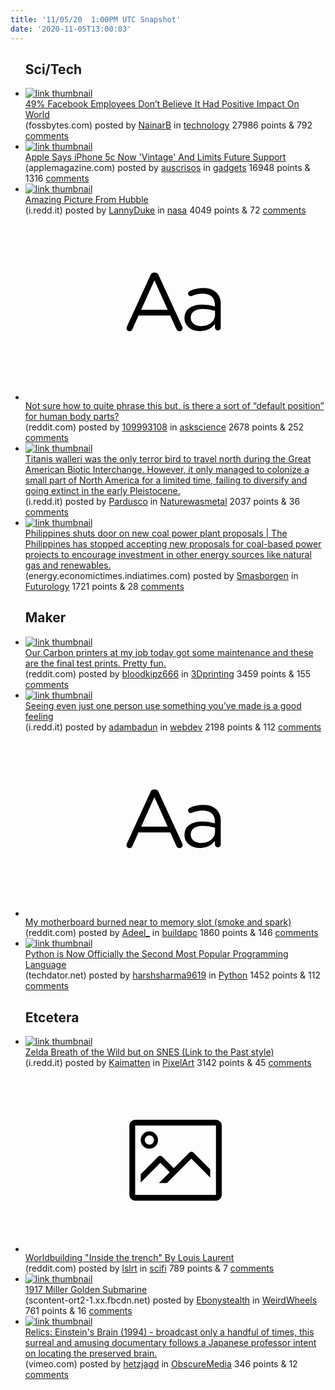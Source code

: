 ```yaml
---
title: '11/05/20  1:00PM UTC Snapshot'
date: '2020-11-05T13:00:03'
---
```

<ul>
<h2>Sci/Tech</h2>

<li><a href='https://fossbytes.com/49-facebook-employees-disagree-that-it-has-positive-impact-on-world/'><img src='https://b.thumbs.redditmedia.com/12nE2u6cl-C01zUraTXTLKKOFnRWlO80CRKvTWHe3Fo.jpg' alt='link thumbnail'></a><div><div class='linkTitle'><a href='https://fossbytes.com/49-facebook-employees-disagree-that-it-has-positive-impact-on-world/'>49% Facebook Employees Don’t Believe It Had Positive Impact On World</a></div>(fossbytes.com) posted by <a href='https://www.reddit.com/user/NainarB'>NainarB</a> in <a href='https://www.reddit.com/r/technology'>technology</a> 27986 points & 792 <a href='https://www.reddit.com/r/technology/comments/jodpse/49_facebook_employees_dont_believe_it_had/'>comments</a></div></li>

<li><a href='https://applemagazine.com/apple-says-iphone-5c-now-vintage-and-limits-future-support/44743'><img src='https://b.thumbs.redditmedia.com/9WfXBCjrRm3J-gFj3v-dTRC77ClT4lLeDyVQpMP7Jco.jpg' alt='link thumbnail'></a><div><div class='linkTitle'><a href='https://applemagazine.com/apple-says-iphone-5c-now-vintage-and-limits-future-support/44743'>Apple Says iPhone 5c Now 'Vintage' And Limits Future Support</a></div>(applemagazine.com) posted by <a href='https://www.reddit.com/user/auscrisos'>auscrisos</a> in <a href='https://www.reddit.com/r/gadgets'>gadgets</a> 16948 points & 1316 <a href='https://www.reddit.com/r/gadgets/comments/jo4que/apple_says_iphone_5c_now_vintage_and_limits/'>comments</a></div></li>

<li><a href='https://i.redd.it/t8ojjbldo9x51.jpg'><img src='https://b.thumbs.redditmedia.com/8HieMWcSL_zCLo0mm6ZnS8YjS2gj4GPoHjsuQtRUo7o.jpg' alt='link thumbnail'></a><div><div class='linkTitle'><a href='https://i.redd.it/t8ojjbldo9x51.jpg'>Amazing Picture From Hubble</a></div>(i.redd.it) posted by <a href='https://www.reddit.com/user/LannyDuke'>LannyDuke</a> in <a href='https://www.reddit.com/r/nasa'>nasa</a> 4049 points & 72 <a href='https://www.reddit.com/r/nasa/comments/jo22hl/amazing_picture_from_hubble/'>comments</a></div></li>

<li><a href='https://www.reddit.com/r/askscience/comments/jocnxr/not_sure_how_to_quite_phrase_this_but_is_there_a/'><svg version='1.1' viewBox='-34 -12 104 64' preserveAspectRatio='xMidYMid slice' xmlns='http://www.w3.org/2000/svg' xmlns:xlink='http://www.w3.org/1999/xlink'>
    <title>text link thumbnail</title>
    <path d='M12.19,8.84a1.45,1.45,0,0,0-1.4-1h-.12a1.46,1.46,0,0,0-1.42,1L1.14,26.56a1.29,1.29,0,0,0-.14.59,1,1,0,0,0,1,1,1.12,1.12,0,0,0,1.08-.77l2.08-4.65h11l2.08,4.59a1.24,1.24,0,0,0,1.12.83,1.08,1.08,0,0,0,1.08-1.08,1.64,1.64,0,0,0-.14-.57ZM6.08,20.71l4.59-10.22,4.6,10.22Z'>
    </path>
    <path d='M32.24,14.78A6.35,6.35,0,0,0,27.6,13.2a11.36,11.36,0,0,0-4.7,1,1,1,0,0,0-.58.89,1,1,0,0,0,.94.92,1.23,1.23,0,0,0,.39-.08,8.87,8.87,0,0,1,3.72-.81c2.7,0,4.28,1.33,4.28,3.92v.5a15.29,15.29,0,0,0-4.42-.61c-3.64,0-6.14,1.61-6.14,4.64v.05c0,2.95,2.7,4.48,5.37,4.48a6.29,6.29,0,0,0,5.19-2.48V26.9a1,1,0,0,0,1,1,1,1,0,0,0,1-1.06V19A5.71,5.71,0,0,0,32.24,14.78Zm-.56,7.7c0,2.28-2.17,3.89-4.81,3.89-1.94,0-3.61-1.06-3.61-2.86v-.06c0-1.8,1.5-3,4.2-3a15.2,15.2,0,0,1,4.22.61Z'>
    </path>
    </svg></a><div><div class='linkTitle'><a href='https://www.reddit.com/r/askscience/comments/jocnxr/not_sure_how_to_quite_phrase_this_but_is_there_a/'>Not sure how to quite phrase this but, is there a sort of “default position” for human body parts?</a></div>(reddit.com) posted by <a href='https://www.reddit.com/user/109993108'>109993108</a> in <a href='https://www.reddit.com/r/askscience'>askscience</a> 2678 points & 252 <a href='https://www.reddit.com/r/askscience/comments/jocnxr/not_sure_how_to_quite_phrase_this_but_is_there_a/'>comments</a></div></li>

<li><a href='https://i.redd.it/9mgalfndl8x51.jpg'><img src='https://b.thumbs.redditmedia.com/txwK-xiCl_TY6c6Y7-cvuTgkq60f_OE7d7i5bAk3oZs.jpg' alt='link thumbnail'></a><div><div class='linkTitle'><a href='https://i.redd.it/9mgalfndl8x51.jpg'>Titanis walleri was the only terror bird to travel north during the Great American Biotic Interchange. However, it only managed to colonize a small part of North America for a limited time, failing to diversify and going extinct in the early Pleistocene.</a></div>(i.redd.it) posted by <a href='https://www.reddit.com/user/Pardusco'>Pardusco</a> in <a href='https://www.reddit.com/r/Naturewasmetal'>Naturewasmetal</a> 2037 points & 36 <a href='https://www.reddit.com/r/Naturewasmetal/comments/jny2ql/titanis_walleri_was_the_only_terror_bird_to/'>comments</a></div></li>

<li><a href='https://energy.economictimes.indiatimes.com/news/coal/philippines-shuts-door-on-new-coal-power-proposals/79038189'><img src='https://b.thumbs.redditmedia.com/2Si5emaYmXedknOyq0KbI5fg3xK2sxOLTHKtH9rLlPE.jpg' alt='link thumbnail'></a><div><div class='linkTitle'><a href='https://energy.economictimes.indiatimes.com/news/coal/philippines-shuts-door-on-new-coal-power-proposals/79038189'>Philippines shuts door on new coal power plant proposals | The Philippines has stopped accepting new proposals for coal-based power projects to encourage investment in other energy sources like natural gas and renewables.</a></div>(energy.economictimes.indiatimes.com) posted by <a href='https://www.reddit.com/user/Smasborgen'>Smasborgen</a> in <a href='https://www.reddit.com/r/Futurology'>Futurology</a> 1721 points & 28 <a href='https://www.reddit.com/r/Futurology/comments/joavxe/philippines_shuts_door_on_new_coal_power_plant/'>comments</a></div></li>

<h2>Maker</h2>

<li><a href='https://www.reddit.com/gallery/jo966p'><img src='https://b.thumbs.redditmedia.com/FhU1MxdUicqlD3P-jsk-Gh_mtjIe0XZFQGQigUOLeZM.jpg' alt='link thumbnail'></a><div><div class='linkTitle'><a href='https://www.reddit.com/gallery/jo966p'>Our Carbon printers at my job today got some maintenance and these are the final test prints. Pretty fun.</a></div>(reddit.com) posted by <a href='https://www.reddit.com/user/bloodkipz666'>bloodkipz666</a> in <a href='https://www.reddit.com/r/3Dprinting'>3Dprinting</a> 3459 points & 155 <a href='https://www.reddit.com/r/3Dprinting/comments/jo966p/our_carbon_printers_at_my_job_today_got_some/'>comments</a></div></li>

<li><a href='https://i.redd.it/dxg1pdietax51.jpg'><img src='https://b.thumbs.redditmedia.com/wRCRJGXX2wLfnsBnTyLkmiYJJstkSnS_AaLzbA7UtUU.jpg' alt='link thumbnail'></a><div><div class='linkTitle'><a href='https://i.redd.it/dxg1pdietax51.jpg'>Seeing even just one person use something you’ve made is a good feeling</a></div>(i.redd.it) posted by <a href='https://www.reddit.com/user/adambadun'>adambadun</a> in <a href='https://www.reddit.com/r/webdev'>webdev</a> 2198 points & 112 <a href='https://www.reddit.com/r/webdev/comments/jo6buk/seeing_even_just_one_person_use_something_youve/'>comments</a></div></li>

<li><a href='https://www.reddit.com/r/buildapc/comments/jo5l8x/my_motherboard_burned_near_to_memory_slot_smoke/'><svg version='1.1' viewBox='-34 -12 104 64' preserveAspectRatio='xMidYMid slice' xmlns='http://www.w3.org/2000/svg' xmlns:xlink='http://www.w3.org/1999/xlink'>
    <title>text link thumbnail</title>
    <path d='M12.19,8.84a1.45,1.45,0,0,0-1.4-1h-.12a1.46,1.46,0,0,0-1.42,1L1.14,26.56a1.29,1.29,0,0,0-.14.59,1,1,0,0,0,1,1,1.12,1.12,0,0,0,1.08-.77l2.08-4.65h11l2.08,4.59a1.24,1.24,0,0,0,1.12.83,1.08,1.08,0,0,0,1.08-1.08,1.64,1.64,0,0,0-.14-.57ZM6.08,20.71l4.59-10.22,4.6,10.22Z'>
    </path>
    <path d='M32.24,14.78A6.35,6.35,0,0,0,27.6,13.2a11.36,11.36,0,0,0-4.7,1,1,1,0,0,0-.58.89,1,1,0,0,0,.94.92,1.23,1.23,0,0,0,.39-.08,8.87,8.87,0,0,1,3.72-.81c2.7,0,4.28,1.33,4.28,3.92v.5a15.29,15.29,0,0,0-4.42-.61c-3.64,0-6.14,1.61-6.14,4.64v.05c0,2.95,2.7,4.48,5.37,4.48a6.29,6.29,0,0,0,5.19-2.48V26.9a1,1,0,0,0,1,1,1,1,0,0,0,1-1.06V19A5.71,5.71,0,0,0,32.24,14.78Zm-.56,7.7c0,2.28-2.17,3.89-4.81,3.89-1.94,0-3.61-1.06-3.61-2.86v-.06c0-1.8,1.5-3,4.2-3a15.2,15.2,0,0,1,4.22.61Z'>
    </path>
    </svg></a><div><div class='linkTitle'><a href='https://www.reddit.com/r/buildapc/comments/jo5l8x/my_motherboard_burned_near_to_memory_slot_smoke/'>My motherboard burned near to memory slot (smoke and spark)</a></div>(reddit.com) posted by <a href='https://www.reddit.com/user/Adeel_'>Adeel_</a> in <a href='https://www.reddit.com/r/buildapc'>buildapc</a> 1860 points & 146 <a href='https://www.reddit.com/r/buildapc/comments/jo5l8x/my_motherboard_burned_near_to_memory_slot_smoke/'>comments</a></div></li>

<li><a href='https://techdator.net/python-is-now-officially-the-second-most-popular-programming-language/'><img src='https://a.thumbs.redditmedia.com/ZSQCl8R0msH6bgvDVfLcEImKRxi8qUAPnqnYBrT6P80.jpg' alt='link thumbnail'></a><div><div class='linkTitle'><a href='https://techdator.net/python-is-now-officially-the-second-most-popular-programming-language/'>Python is Now Officially the Second Most Popular Programming Language</a></div>(techdator.net) posted by <a href='https://www.reddit.com/user/harshsharma9619'>harshsharma9619</a> in <a href='https://www.reddit.com/r/Python'>Python</a> 1452 points & 112 <a href='https://www.reddit.com/r/Python/comments/jo4h73/python_is_now_officially_the_second_most_popular/'>comments</a></div></li>

<h2>Etcetera</h2>

<li><a href='https://i.redd.it/0q1volv3y9x51.png'><img src='https://b.thumbs.redditmedia.com/2d6tEfHbob_YGfIZIHptUX_OIzRj8gAPw6eqtT2YrvM.jpg' alt='link thumbnail'></a><div><div class='linkTitle'><a href='https://i.redd.it/0q1volv3y9x51.png'>Zelda Breath of the Wild but on SNES (Link to the Past style)</a></div>(i.redd.it) posted by <a href='https://www.reddit.com/user/Kaimatten'>Kaimatten</a> in <a href='https://www.reddit.com/r/PixelArt'>PixelArt</a> 3142 points & 45 <a href='https://www.reddit.com/r/PixelArt/comments/jo347m/zelda_breath_of_the_wild_but_on_snes_link_to_the/'>comments</a></div></li>

<li><a href='https://www.reddit.com/gallery/jo06vk'><svg version='1.1' viewBox='-34 -14 104 64' preserveAspectRatio='xMidYMid meet' xmlns='http://www.w3.org/2000/svg' xmlns:xlink='http://www.w3.org/1999/xlink'>
    <title>link thumbnail</title>
    <path d='M32,4H4A2,2,0,0,0,2,6V30a2,2,0,0,0,2,2H32a2,2,0,0,0,2-2V6A2,2,0,0,0,32,4ZM4,30V6H32V30Z'></path>
    <path d='M8.92,14a3,3,0,1,0-3-3A3,3,0,0,0,8.92,14Zm0-4.6A1.6,1.6,0,1,1,7.33,11,1.6,1.6,0,0,1,8.92,9.41Z'></path>
    <path d='M22.78,15.37l-5.4,5.4-4-4a1,1,0,0,0-1.41,0L5.92,22.9v2.83l6.79-6.79L16,22.18l-3.75,3.75H15l8.45-8.45L30,24V21.18l-5.81-5.81A1,1,0,0,0,22.78,15.37Z'></path>
    </svg></a><div><div class='linkTitle'><a href='https://www.reddit.com/gallery/jo06vk'>Worldbuilding "Inside the trench" By Louis Laurent</a></div>(reddit.com) posted by <a href='https://www.reddit.com/user/lslrt'>lslrt</a> in <a href='https://www.reddit.com/r/scifi'>scifi</a> 789 points & 7 <a href='https://www.reddit.com/r/scifi/comments/jo06vk/worldbuilding_inside_the_trench_by_louis_laurent/'>comments</a></div></li>

<li><a href='https://scontent-ort2-1.xx.fbcdn.net/v/t1.0-9/121625064_3378322625576592_8914320370622576316_n.png?_nc_cat=106&amp;ccb=2&amp;_nc_sid=8024bb&amp;efg=eyJpIjoidCJ9&amp;_nc_ohc=OXdM0pUr9uUAX_Iv4z4&amp;_nc_ht=scontent-ort2-1.xx&amp;oh=c8f55cd68903f3371583a64e834f7432&amp;oe=5FC7EBEA'><img src='https://b.thumbs.redditmedia.com/o1NZ9wP-G9gx3FNIbcxkIR5hYVFUj3uagw4Gb9i1K1c.jpg' alt='link thumbnail'></a><div><div class='linkTitle'><a href='https://scontent-ort2-1.xx.fbcdn.net/v/t1.0-9/121625064_3378322625576592_8914320370622576316_n.png?_nc_cat=106&amp;ccb=2&amp;_nc_sid=8024bb&amp;efg=eyJpIjoidCJ9&amp;_nc_ohc=OXdM0pUr9uUAX_Iv4z4&amp;_nc_ht=scontent-ort2-1.xx&amp;oh=c8f55cd68903f3371583a64e834f7432&amp;oe=5FC7EBEA'>1917 Miller Golden Submarine</a></div>(scontent-ort2-1.xx.fbcdn.net) posted by <a href='https://www.reddit.com/user/Ebonystealth'>Ebonystealth</a> in <a href='https://www.reddit.com/r/WeirdWheels'>WeirdWheels</a> 761 points & 16 <a href='https://www.reddit.com/r/WeirdWheels/comments/jo8a4c/1917_miller_golden_submarine/'>comments</a></div></li>

<li><a href='https://vimeo.com/202907424'><img src='https://a.thumbs.redditmedia.com/7yOYT1shSF3oSbPPu2M3p3vTdhibzHqx0iTZIzqv_t0.jpg' alt='link thumbnail'></a><div><div class='linkTitle'><a href='https://vimeo.com/202907424'>Relics: Einstein's Brain (1994) - broadcast only a handful of times, this surreal and amusing documentary follows a Japanese professor intent on locating the preserved brain.</a></div>(vimeo.com) posted by <a href='https://www.reddit.com/user/hetzjagd'>hetzjagd</a> in <a href='https://www.reddit.com/r/ObscureMedia'>ObscureMedia</a> 346 points & 12 <a href='https://www.reddit.com/r/ObscureMedia/comments/jo2n3f/relics_einsteins_brain_1994_broadcast_only_a/'>comments</a></div></li>

</ul>
